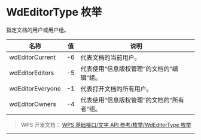# WdEditorType 枚举

指定文档的用户或用户组。

| 名称             | 值  | 说明                                       |
|------------------|-----|--------------------------------------------|
| wdEditorCurrent  | -6  | 代表文档的当前用户。                       |
| wdEditorEditors  | -5  | 代表使用“信息版权管理”的文档的“编辑”组。   |
| wdEditorEveryone | -1  | 代表打开文档的所有用户。                   |
| wdEditorOwners   | -4  | 代表使用“信息版权管理”的文档的“所有者”组。 |

> WPS 开发文档： [WPS 基础接口/文字 API 参考/枚举/WdEditorType 枚举](https://qn.cache.wpscdn.cn/encs/doc/office_v19/topics/WPS%20%E5%9F%BA%E7%A1%80%E6%8E%A5%E5%8F%A3/%E6%96%87%E5%AD%97%20API%20%E5%8F%82%E8%80%83/%E6%9E%9A%E4%B8%BE/WdEditorType%20%E6%9E%9A%E4%B8%BE.html)

------------------------------------------------------------------------
